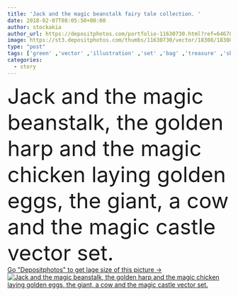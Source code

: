 ```yaml
---
title: 'Jack and the magic beanstalk fairy tale collection. '
date: 2018-02-07T08:05:50+00:00
author: stockakia
author_url: https://depositphotos.com/portfolio-11630730.html?ref=64678756
image: https://st3.depositphotos.com/thumbs/11630730/vector/18308/183085866/api_thumb_450.jpg?forcejpeg=true
type: "post"
tags: ['green' ,'vector' ,'illustration' ,'set' ,'bag' ,'treasure' ,'sky' ,'gold' ,'grass' ,'plant' ,'golden' ,'cow' ,'child' ,'man' ,'bean' ,'chicken' ,'boy' ,'kid' ,'fantasy' ,'tower' ,'clouds' ,'magic' ,'jack' ,'collection' ,'vine' ,'fairytale' ,'fairy' ,'tale' ,'stalk' ,'growing' ,'story' ,'sack' ,'castle' ,'coins' ,'eggs' ,'harp' ,'giant' ,'beanstalk' ,'fairy tale' ]
categories: 
  - story
---
```

<div aling="center">
            <font size="60"> Jack and the magic beanstalk, the golden harp and the magic chicken laying golden eggs, the giant, a cow and the magic castle vector set.</font>   
</div>
<div>
    <a href='https://st3.depositphotos.com/thumbs/11630730/vector/18308/183085866/api_thumb_450.jpg?forcejpeg=true?ref=64678756' target=_blank > Go "Depositphotos" to get lage size of this picture ->
        <img href='https://st3.depositphotos.com/thumbs/11630730/vector/18308/183085866/api_thumb_450.jpg?forcejpeg=true?ref=64678756' src='https://st3.depositphotos.com/11630730/18308/v/950/depositphotos_183085866-stock-illustration-jack-and-the-magic-beanstalk.jpg?forcejpeg=true' alt='Jack and the magic beanstalk, the golden harp and the magic chicken laying golden eggs, the giant, a cow and the magic castle vector set.' >
    </a>
</div>
